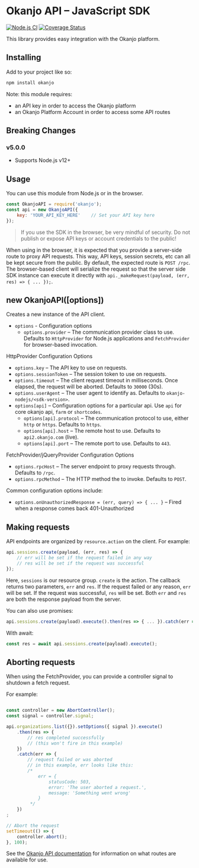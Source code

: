 # Okanjo API – JavaScript SDK

[![Node.js CI](https://github.com/Okanjo/okanjo-nodejs/actions/workflows/node.js.yml/badge.svg)](https://github.com/Okanjo/okanjo-nodejs/actions/workflows/node.js.yml) [![Coverage Status](https://coveralls.io/repos/github/Okanjo/okanjo-nodejs/badge.svg?branch=master)](https://coveralls.io/github/Okanjo/okanjo-nodejs?branch=master)

This library provides easy integration with the Okanjo platform.

## Installing

Add to your project like so: 

```sh
npm install okanjo
```

Note: this module requires: 

* an API key in order to access the Okanjo platform
* an Okanjo Platform Account in order to access some API routes 

## Breaking Changes

### v5.0.0
- Supports Node.js v12+

## Usage

You can use this module from Node.js or in the browser. 

```js
const OkanjoAPI = require('okanjo'); 
const api = new OkanjoAPI({
    key: 'YOUR_API_KEY_HERE'    // Set your API key here
});
```

> If you use the SDK in the browser, be very mindful of security. 
> Do not publish or expose API keys or account credentials to the public!

When using in the browser, it is expected that you provide a server-side route to proxy API requests. 
This way, API keys, session secrets, etc can all be kept secure from the public. 
By default, the expected route is `POST /rpc`. The browser-based client will serialize the request so that the server
side SDK instance can execute it directly with `api._makeRequest(payload, (err, res) => { ... });`.

## new OkanjoAPI([options])
Creates a new instance of the API client.
* `options` - Configuration options
  * `options.provider` – The communication provider class to use. Defaults to `HttpProvider` for Node.js applications and `FetchProvider` for browser-based invocation.
  
HttpProvider Configuration Options
* `options.key` – The API key to use on requests.   
* `options.sessionToken` – The session token to use on requests.
* `options.timeout` – The client request timeout in milliseconds. Once elapsed, the request will be aborted. Defaults to `30000` (30s).
* `options.userAgent` – The user agent to identify as. Defaults to `okanjo-nodejs/<sdk-version>`.
* `options[api]` – Configuration options for a particular api. Use `api` for core okanjo api, `farm` or `shortcodes`.
  * `options[api].protocol` – The communication protocol to use, either `http` or `https`. Defaults to `https`.
  * `options[api].host` – The remote host to use. Defaults to `api2.okanjo.com` (live).  
  * `options[api].port` – The remote port to use. Defaults to `443`.

FetchProvider/jQueryProvider Configuration Options
* `options.rpcHost` – The server endpoint to proxy requests through. Defaults to `/rpc`. 
* `options.rpcMethod` – The HTTP method the to invoke. Defaults to `POST`.

Common configuration options include:
* `options.onUnauthorizedResponse = (err, query) => { ... }` – Fired when a response comes back 401-Unauthorized

## Making requests

API endpoints are organized by `resource.action` on the client. For example:

```js
api.sessions.create(payload, (err, res) => {
    // err will be set if the request failed in any way
    // res will be set if the request was successful 
});
```

Here, `sessions` is our resource group. `create` is the action. 
The callback returns two parameters, `err` and `res`. If the request failed or any reason, `err` will be set. 
If the request was successful, `res` will be set. Both `err` and `res` are both the response payload from the server.

You can also use promises:

```js
api.sessions.create(payload).execute().then(res => { ... }).catch(err => { ... });
```

With await:

```js
const res = await api.sessions.create(payload).execute();
```

## Aborting requests

When using the FetchProvider, you can provide a controller signal to shutdown a fetch request.

For example:

```js

const controller = new AbortController();
const signal = controller.signal;

api.organizations.list({}).setOptions({ signal }).execute()
    .then(res => {
        // res completed successfully
        // (this won't fire in this example)
    })
    .catch(err => {
        // request failed or was aborted
        // in this example, err looks like this:
        /*
            err = {
                statusCode: 503,
                error: 'The user aborted a request.',
                message: 'Something went wrong'
            }
         */
    })
;

// Abort the request
setTimeout(() => {
    controller.abort();    
}, 100);


```

See the [Okanjo API documentation](https://developer.okanjo.com/api) for information on what routes are available for use.
